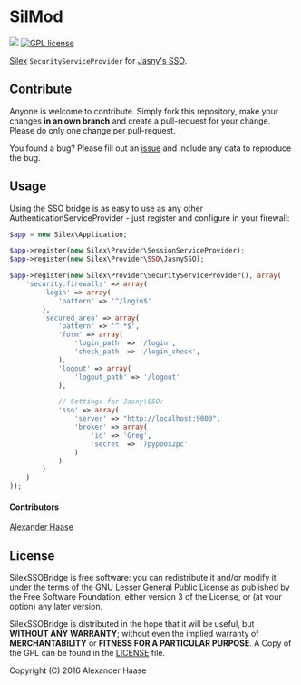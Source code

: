 # SilMod

[![](https://img.shields.io/github/issues-raw/mksec/SilexSSOBridge.svg?style=flat-square)](https://github.com/mksec/SilexSSOBridge/issues) [![GPL license](http://img.shields.io/badge/license-LGPL-blue.svg?style=flat-square)](http://www.gnu.org/licenses/)

[Silex](http://silex.sensiolabs.org/) ``SecurityServiceProvider`` for [Jasny's SSO](https://github.com/jasny/sso).


## Contribute

Anyone is welcome to contribute. Simply fork this repository, make your changes **in an own branch** and create a pull-request for your change. Please do only one change per pull-request.

You found a bug? Please fill out an [issue](https://github.com/mksec/SilexSSOBridge/issues) and include any data to reproduce the bug.

## Usage

Using the SSO bridge is as easy to use as any other AuthenticationServiceProvider - just register and configure in your firewall:

```php
$app = new Silex\Application;

$app->register(new Silex\Provider\SessionServiceProvider);
$app->register(new Silex\Provider\SSO\JasnySSO);

$app->register(new Silex\Provider\SecurityServiceProvider(), array(
	'security.firewalls' => array(
		'login' => array(
			'pattern' => '^/login$'
		),
		'secured_area' => array(
			'pattern' => '^.*$',
			'form' => array(
				'login_path' => '/login',
				'check_path' => '/login_check',
			),
			'logout' => array(
				'logout_path' => '/logout'
			),

			// Settings for Jasny\SSO:
			'sso' => array(
				'server' => "http://localhost:9000",
				'broker' => array(
					'id' => 'Greg',
					'secret' => '7pypoox2pc'
				)
			)
		)
	)
));

```

#### Contributors

[Alexander Haase](https://github.com/alehaa)


## License

SilexSSOBridge is free software: you can redistribute it and/or modify it under the terms of the GNU Lesser General Public License as published by the Free Software Foundation, either version 3 of the License, or (at your option) any later version.

SilexSSOBridge is distributed in the hope that it will be useful, but **WITHOUT ANY WARRANTY**; without even the implied warranty of **MERCHANTABILITY** or **FITNESS FOR A PARTICULAR PURPOSE**. A Copy of the GPL can be found in the [LICENSE](LICENSE) file.

Copyright (C) 2016 Alexander Haase
